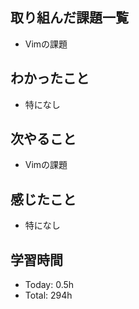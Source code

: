 ## 取り組んだ課題一覧
- Vimの課題
## わかったこと
- 特になし
## 次やること
- Vimの課題
## 感じたこと
- 特になし
## 学習時間
- Today: 0.5h
- Total: 294h
